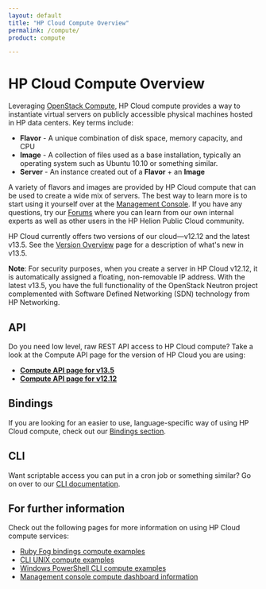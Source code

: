 ```yaml
---
layout: default
title: "HP Cloud Compute Overview"
permalink: /compute/
product: compute

---
```

# HP Cloud Compute Overview

<!-- <iframe src="http://player.vimeo.com/video/33922384?title=0&amp;byline=0&amp;portrait=0" width="580" height="420" frameborder="0"> </iframe> -->

Leveraging [OpenStack Compute](http://openstack.org/projects/compute/), HP Cloud compute provides a way to instantiate virtual servers on publicly accessible physical machines hosted in HP data centers.  Key terms include:

* **Flavor** - A unique combination of disk space, memory capacity, and CPU
* **Image** - A collection of files used as a base installation, typically an operating system such as Ubuntu 10.10 or something similar.
* **Server** - An instance created out of a **Flavor** + an **Image**

A variety of flavors and images are provided by HP Cloud compute that can be used to create a wide mix of servers.  The best way to learn more is to start using it yourself over at the [Management Console](https://console.hpcloud.com).  If you have any questions, try our [Forums](https://community.hpcloud.com) where you can learn from our own internal experts as well as other users in the HP Helion Public Cloud community.

HP Cloud currently offers two versions of our cloud&mdash;v12.12 and the latest v13.5. See the [Version Overview](/version-overview) page for a description of what's new in v13.5.

**Note**: For security purposes, when you create a server in HP Cloud v12.12, it is automatically assigned a floating, non-removable IP address. With the latest v13.5, you have the full functionality of the OpenStack Neutron project complemented with Software Defined Networking (SDN) technology from HP Networking.

## API
Do you need low level, raw REST API access to HP Cloud compute?  Take a look at the Compute API page for the version of HP Cloud you are using:

* [**Compute API page for v13.5**](/api/v13/compute)
* [**Compute API page for v12.12**](/api/compute)

## Bindings
If you are looking for an easier to use, language-specific way of using HP Cloud compute, check out our [Bindings section](/bindings).

## CLI
Want scriptable access you can put in a cron job or something similar?  Go on over to our [CLI documentation](/cli).

## For further information

Check out the following pages for more information on using HP Cloud compute services:

* [Ruby Fog bindings compute examples](/bindings/fog/compute/)
* [CLI UNIX compute examples](/cli/unix/compute/)
* [Windows PowerShell CLI compute examples](/cli/windows/compute/)
* [Management console compute dashboard information](/mc/compute/)
